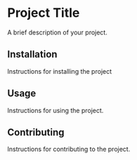 # Project Title

A brief description of your project. 

## Installation

Instructions for installing the project

## Usage

Instructions for using the project. 

## Contributing

Instructions for contributing to the project. 

